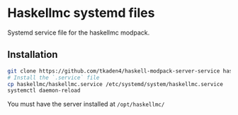 # Haskellmc systemd files

Systemd service file for the haskellmc modpack.

## Installation

```bash
git clone https://github.com/tkaden4/haskell-modpack-server-service haskellmc
# Install the `.service` file
cp haskellmc/haskellmc.service /etc/systemd/system/haskellmc.service
systemctl daemon-reload
```

You must have the server installed at `/opt/haskellmc/`
